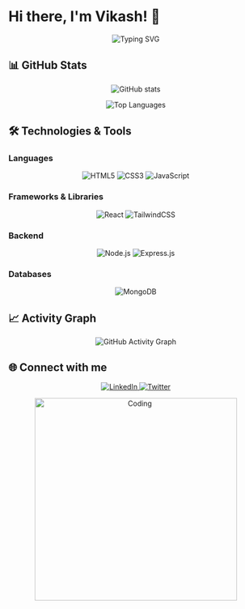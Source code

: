 # Hi there, I'm Vikash! 👋

<p align="center">
  <img src="https://readme-typing-svg.herokuapp.com?font=Fira+Code&size=24&duration=4000&color=F75C7E&center=true&vCenter=true&width=600&lines=Full+Stack+Developer;Open+Source+Contributor;Love+to+learn+new+technologies" alt="Typing SVG">
</p>

## 📊 GitHub Stats

<p align="center">
  <img src="https://github-readme-stats.vercel.app/api?username=Vikashcodez&show_icons=true&theme=radical" alt="GitHub stats">
</p>

<p align="center">
  <img src="https://github-readme-stats.vercel.app/api/top-langs/?username=Vikashcodez&layout=compact&theme=radical" alt="Top Languages">
</p>

## 🛠️ Technologies & Tools

### Languages
<p align="center">
  <img src="https://img.shields.io/badge/-HTML5-E34F26?style=flat&logo=html5&logoColor=white" alt="HTML5">
  <img src="https://img.shields.io/badge/-CSS3-1572B6?style=flat&logo=css3&logoColor=white" alt="CSS3">
  <img src="https://img.shields.io/badge/-JavaScript-F7DF1E?style=flat&logo=javascript&logoColor=black" alt="JavaScript">
</p>

### Frameworks & Libraries
<p align="center">
  <img src="https://img.shields.io/badge/-React-61DAFB?style=flat&logo=react&logoColor=black" alt="React">
  <img src="https://img.shields.io/badge/-TailwindCSS-38B2AC?style=flat&logo=tailwind-css&logoColor=white" alt="TailwindCSS">
</p>

### Backend
<p align="center">
  <img src="https://img.shields.io/badge/-Node.js-339933?style=flat&logo=node.js&logoColor=white" alt="Node.js">
  <img src="https://img.shields.io/badge/-Express.js-000000?style=flat&logo=express&logoColor=white" alt="Express.js">
</p>

### Databases
<p align="center">
  <img src="https://img.shields.io/badge/-MongoDB-47A248?style=flat&logo=mongodb&logoColor=white" alt="MongoDB">
</p>

## 📈 Activity Graph

<p align="center">
  <img src="https://activity-graph.herokuapp.com/graph?username=Vikashcodez&theme=github" alt="GitHub Activity Graph">
</p>

## 🌐 Connect with me

<p align="center">
  <a href="https://www.linkedin.com/in/vikashcodez" target="_blank">
    <img src="https://img.shields.io/badge/-LinkedIn-0A66C2?style=flat&logo=linkedin&logoColor=white" alt="LinkedIn">
  </a>
  <a href="https://twitter.com/vikashcodez" target="_blank">
    <img src="https://img.shields.io/badge/-Twitter-1DA1F2?style=flat&logo=twitter&logoColor=white" alt="Twitter">
  </a>
</p>

<p align="center">
  <img src="https://github.com/Vikashcodez/Vikashcodez/raw/main/assets/coding.gif" alt="Coding" width="400">
</p>
